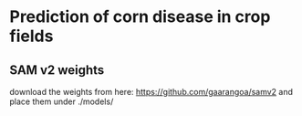 # Prediction of corn disease in crop fields

## SAM v2 weights
download the weights from here: https://github.com/gaarangoa/samv2 and place them under ./models/

